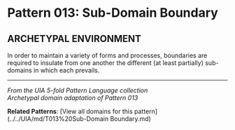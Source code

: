 # Pattern 013: Sub-Domain Boundary

## ARCHETYPAL ENVIRONMENT

In order to maintain a variety of forms and processes, boundaries are required to insulate from one another the different (at least partially) sub-domains in which each prevails.

---

*From the UIA 5-fold Pattern Language collection*  
*Archetypal domain adaptation of Pattern 013*

**Related Patterns**: [View all domains for this pattern](../../UIA/md/T013%20Sub-Domain Boundary.md)
